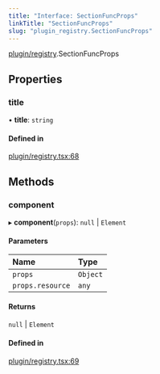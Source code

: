 ```yaml
---
title: "Interface: SectionFuncProps"
linkTitle: "SectionFuncProps"
slug: "plugin_registry.SectionFuncProps"
---
```


[plugin/registry](../modules/plugin_registry.md).SectionFuncProps

## Properties

### title

• **title**: `string`

#### Defined in

[plugin/registry.tsx:68](https://github.com/headlamp-k8s/headlamp/blob/e3b4c5c7/frontend/src/plugin/registry.tsx#L68)

## Methods

### component

▸ **component**(`props`): ``null`` \| `Element`

#### Parameters

| Name | Type |
| :------ | :------ |
| `props` | `Object` |
| `props.resource` | `any` |

#### Returns

``null`` \| `Element`

#### Defined in

[plugin/registry.tsx:69](https://github.com/headlamp-k8s/headlamp/blob/e3b4c5c7/frontend/src/plugin/registry.tsx#L69)

